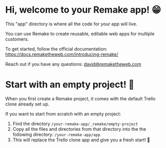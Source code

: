 # Hi, welcome to your Remake app! 😁

This "app" directory is where all the code for your app will live.

You can use Remake to create reusable, editable web apps for multiple customers.

To get started, follow the official documentation: https://docs.remaketheweb.com/introducing-remake/

Reach out if you have any questions: david@remaketheweb.com


# Start with an empty project! 🎨

When you first create a Remake project, it comes with the default Trello clone already set up.

If you want to start from scratch with an empty project:

1. Find the directory `/your-remake-app/_remake/empty-project`
2. Copy all the files and directories from that directory into the the following directory: `/your-remake-app/app`
3. This will replace the Trello clone app and give you a fresh start! 🎉